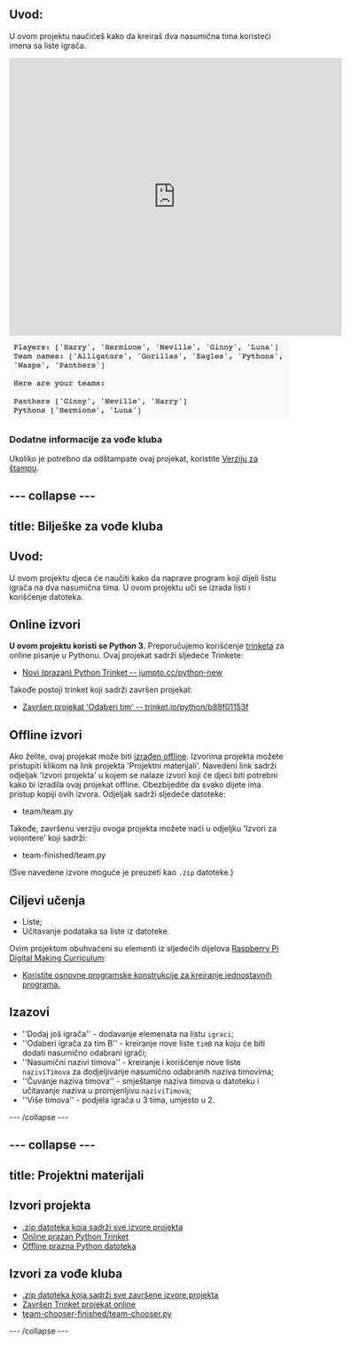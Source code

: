 ## Uvod:

U ovom projektu naučićeš kako da kreiraš dva nasumična tima koristeći imena sa liste igrača.

<div class="trinket">
  <iframe src="https://trinket.io/embed/python/b88f01153f?outputOnly=true&start=result" width="600" height="500" frameborder="0" marginwidth="0" marginheight="0" allowfullscreen>
  </iframe>
  <img src="images/team-finished.png">
</div>

### Dodatne informacije za vođe kluba

Ukoliko je potrebno da odštampate ovaj projekat, koristite [Verziju za štampu](https://projects.raspberrypi.org/me-ME/projects/team-chooser/print).

--- collapse ---
---
title: Bilješke za vođe kluba
---
## Uvod:

U ovom projektu djeca će naučiti kako da naprave program koji dijeli listu igrača na dva nasumična tima. U ovom projektu uči se izrada listi i korišćenje datoteka.

## Online izvori

**U ovom projektu koristi se Python 3.** Preporučujemo korišćenje [trinketa](https://trinket.io/) za online pisanje u Pythonu. Ovaj projekat sadrži sljedeće Trinkete:

* [Novi (prazan) Python Trinket -- jumpto.cc/python-new](http://jumpto.cc/python-new)

Takođe postoji trinket koji sadrži završen projekat:

* [Završen projekat 'Odaberi tim' -- trinket.io/python/b88f01153f](https://trinket.io/python/b88f01153f)

## Offline izvori

Ako želite, ovaj projekat može biti [izrađen offline](https://www.codeclubprojects.org/en-GB/resources/python-working-offline/). Izvorima projekta možete pristupiti klikom na link projekta 'Projektni materijali'. Navedeni link sadrži odjeljak 'Izvori projekta' u kojem se nalaze izvori koji će djeci biti potrebni kako bi izradila ovaj projekat offline. Obezbijedite da svako dijete ima pristup kopiji ovih izvora. Odjeljak sadrži sljedeće datoteke:

* team/team.py

Takođe, završenu verziju ovoga projekta možete naći u odjeljku 'Izvori za volontere' koji sadrži:

* team-finished/team.py

(Sve navedene izvore moguće je preuzeti kao `.zip` datoteke.)

## Ciljevi učenja

* Liste;
* Učitavanje podataka sa liste iz datoteke.

Ovim projektom obuhvaćeni su elementi iz sljedećih dijelova [Raspberry Pi Digital Making Curriculum](https://rpf.io/curriculum):

* [Koristite osnovne programske konstrukcije za kreiranje jednostavnih programa.](https://www.raspberrypi.org/curriculum/programming/creator)

## Izazovi

* ''Dodaj još igrača'' - dodavanje elemenata na listu `igraci`;
* ''Odaberi igrača za tim B'' - kreiranje nove liste `timB` na koju će biti dodati nasumično odabrani igrači;
* ''Nasumični nazivi timova'' - kreiranje i korišćenje nove liste `naziviTimova` za dodjeljivanje nasumično odabranih naziva timovima;
* ''Čuvanje naziva timova'' - smještanje naziva timova u datoteku i učitavanje naziva u promjenljivu `naziviTimova`;
* ''Više timova'' - podjela igrača u 3 tima, umjesto u 2.

--- /collapse ---

--- collapse ---
---
title: Projektni materijali
---
## Izvori projekta

* [.zip datoteka koja sadrži sve izvore projekta](resources/team-chooser-project-resources.zip)
* [Online prazan Python Trinket](http://jumpto.cc/python-new)
* [Offline prazna Python datoteka](resources/new-new.py)

## Izvori za vođe kluba

* [.zip datoteka koja sadrži sve završene izvore projekta](resources/team-chooser-volunteer-resources.zip)
* [Završen Trinket projekat online](https://trinket.io/python/b88f01153f)
* [team-chooser-finished/team-chooser.py](resources/team-chooser-finished-team-chooser.py)

--- /collapse ---